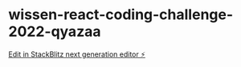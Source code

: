 # wissen-react-coding-challenge-2022-qyazaa

[Edit in StackBlitz next generation editor ⚡️](https://stackblitz.com/~/github.com/khamkarAkshay/wissen-react-coding-challenge-2022-qyazaa)